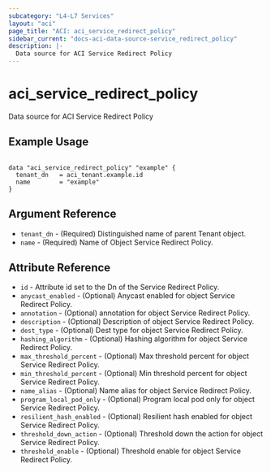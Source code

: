 ```yaml
---
subcategory: "L4-L7 Services"
layout: "aci"
page_title: "ACI: aci_service_redirect_policy"
sidebar_current: "docs-aci-data-source-service_redirect_policy"
description: |-
  Data source for ACI Service Redirect Policy
---
```


# aci_service_redirect_policy

Data source for ACI Service Redirect Policy

## Example Usage

```hcl

data "aci_service_redirect_policy" "example" {
  tenant_dn   = aci_tenant.example.id
  name        = "example"
}

```

## Argument Reference

- `tenant_dn` - (Required) Distinguished name of parent Tenant object.
- `name` - (Required) Name of Object Service Redirect Policy.

## Attribute Reference

- `id` - Attribute id set to the Dn of the Service Redirect Policy.
- `anycast_enabled` - (Optional) Anycast enabled for object Service Redirect Policy.
- `annotation` - (Optional) annotation for object Service Redirect Policy.
- `description` - (Optional) Description of object Service Redirect Policy.
- `dest_type` - (Optional) Dest type for object Service Redirect Policy.
- `hashing_algorithm` - (Optional) Hashing algorithm for object Service Redirect Policy.
- `max_threshold_percent` - (Optional) Max threshold percent for object Service Redirect Policy.
- `min_threshold_percent` - (Optional) Min threshold percent for object Service Redirect Policy.
- `name_alias` - (Optional) Name alias for object Service Redirect Policy.
- `program_local_pod_only` - (Optional) Program local pod only for object Service Redirect Policy.
- `resilient_hash_enabled` - (Optional) Resilient hash enabled for object Service Redirect Policy.
- `threshold_down_action` - (Optional) Threshold down the action for object Service Redirect Policy.
- `threshold_enable` - (Optional) Threshold enable for object Service Redirect Policy.
